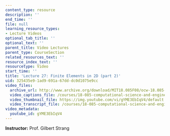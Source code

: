 ```yaml
---
content_type: resource
description: ''
end_time: ''
file: null
learning_resource_types:
- Lecture Videos
optional_tab_title: ''
optional_text: ''
parent_title: Video Lectures
parent_type: CourseSection
related_resources_text: ''
resource_index_text: ''
resourcetype: Video
start_time: ''
title: 'Lecture 27: Finite Elements in 2D (part 2)'
uid: 325435e9-1ad9-691a-67dd-dc0d1075e9cc
video_files:
  archive_url: http://www.archive.org/download/MIT18.085F08/ocw-18.085-f08-lec27_300k.mp4
  video_captions_file: /courses/18-085-computational-science-and-engineering-i-fall-2008/773a6663b8b1545cb3325390294be071_gYME3EbIqV4.vtt
  video_thumbnail_file: https://img.youtube.com/vi/gYME3EbIqV4/default.jpg
  video_transcript_file: /courses/18-085-computational-science-and-engineering-i-fall-2008/1f6e4bb0161922b889bf2a53a3729592_gYME3EbIqV4.pdf
video_metadata:
  youtube_id: gYME3EbIqV4
---
```


**Instructor:** Prof. Gilbert Strang